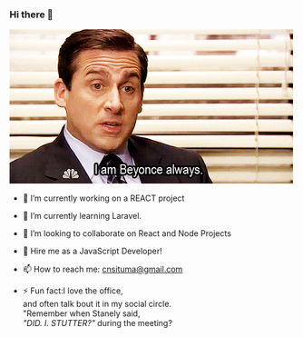 ### Hi there 👋

![claragithub](https://github.com/CSituma/CSituma/blob/main/giphy.gif)

- 🔭 I’m currently working on a REACT project
- 🌱 I’m currently learning Laravel.
- 👯 I’m looking to collaborate on React and Node Projects

- 🤔 Hire me as a JavaScript Developer!

- 📫 How to reach me: cnsituma@gmail.com

- ⚡ Fun fact:I love the office, <br>
    and often talk bout it in my social circle.
    <br>
     "Remember when Stanely said,<br>
     *"DID. I. STUTTER?"*  during the meeting?

